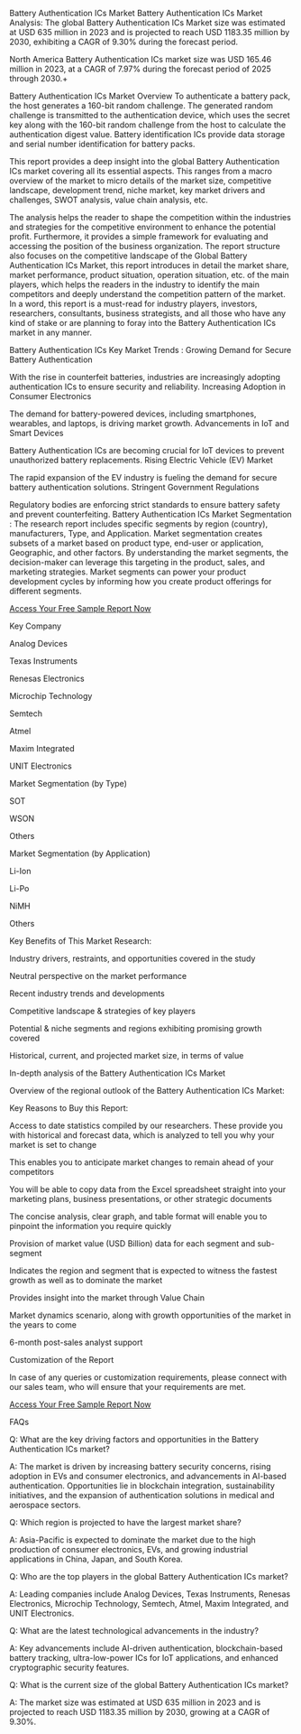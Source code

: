 Battery Authentication ICs Market
Battery Authentication ICs Market Analysis:
The global Battery Authentication ICs Market size was estimated at USD 635 million in 2023 and is projected to reach USD 1183.35 million by 2030, exhibiting a CAGR of 9.30% during the forecast period.

North America Battery Authentication ICs market size was USD 165.46 million in 2023, at a CAGR of 7.97% during the forecast period of 2025 through 2030.+


Battery Authentication ICs Market Overview
To authenticate a battery pack, the host generates a 160-bit random challenge. The generated random challenge is transmitted to the authentication device, which uses the secret key along with the 160-bit random challenge from the host to calculate the authentication digest value. Battery identification ICs provide data storage and serial number identification for battery packs.

This report provides a deep insight into the global Battery Authentication ICs market covering all its essential aspects. This ranges from a macro overview of the market to micro details of the market size, competitive landscape, development trend, niche market, key market drivers and challenges, SWOT analysis, value chain analysis, etc.

The analysis helps the reader to shape the competition within the industries and strategies for the competitive environment to enhance the potential profit. Furthermore, it provides a simple framework for evaluating and accessing the position of the business organization. The report structure also focuses on the competitive landscape of the Global Battery Authentication ICs Market, this report introduces in detail the market share, market performance, product situation, operation situation, etc. of the main players, which helps the readers in the industry to identify the main competitors and deeply understand the competition pattern of the market.
In a word, this report is a must-read for industry players, investors, researchers, consultants, business strategists, and all those who have any kind of stake or are planning to foray into the Battery Authentication ICs market in any manner.

Battery Authentication ICs Key Market Trends  :
Growing Demand for Secure Battery Authentication

With the rise in counterfeit batteries, industries are increasingly adopting authentication ICs to ensure security and reliability.
Increasing Adoption in Consumer Electronics

The demand for battery-powered devices, including smartphones, wearables, and laptops, is driving market growth.
Advancements in IoT and Smart Devices

Battery Authentication ICs are becoming crucial for IoT devices to prevent unauthorized battery replacements.
Rising Electric Vehicle (EV) Market

The rapid expansion of the EV industry is fueling the demand for secure battery authentication solutions.
Stringent Government Regulations

Regulatory bodies are enforcing strict standards to ensure battery safety and prevent counterfeiting.
Battery Authentication ICs Market Segmentation :
The research report includes specific segments by region (country), manufacturers, Type, and Application. Market segmentation creates subsets of a market based on product type, end-user or
application, Geographic, and other factors. By understanding the market segments, the decision-maker can leverage this targeting in the product, sales, and marketing strategies. Market segments can power your product development cycles by informing how you create product offerings for different segments.

[Access Your Free Sample Report Now](https://semiconductorinsight.com/report/battery-authentication-ics-market/)

Key Company

Analog Devices

Texas Instruments

Renesas Electronics

Microchip Technology

Semtech

Atmel

Maxim Integrated

UNIT Electronics

Market Segmentation (by Type)



SOT

WSON

Others

Market Segmentation (by Application)



Li-Ion

Li-Po

NiMH

Others

Key Benefits of This Market Research:

Industry drivers, restraints, and opportunities covered in the study

Neutral perspective on the market performance

Recent industry trends and developments

Competitive landscape & strategies of key players

Potential & niche segments and regions exhibiting promising growth covered

Historical, current, and projected market size, in terms of value

In-depth analysis of the Battery Authentication ICs Market

Overview of the regional outlook of the Battery Authentication ICs Market:

Key Reasons to Buy this Report:

Access to date statistics compiled by our researchers. These provide you with historical and forecast data, which is analyzed to tell you why your market is set to change

This enables you to anticipate market changes to remain ahead of your competitors

You will be able to copy data from the Excel spreadsheet straight into your marketing plans, business presentations, or other strategic documents

The concise analysis, clear graph, and table format will enable you to pinpoint the information you require quickly

Provision of market value (USD Billion) data for each segment and sub-segment

Indicates the region and segment that is expected to witness the fastest growth as well as to dominate the market

Provides insight into the market through Value Chain

Market dynamics scenario, along with growth opportunities of the market in the years to come

6-month post-sales analyst support

Customization of the Report

In case of any queries or customization requirements, please connect with our sales team, who will ensure that your requirements are met.

[Access Your Free Sample Report Now](https://semiconductorinsight.com/report/battery-authentication-ics-market/)

FAQs

Q: What are the key driving factors and opportunities in the Battery Authentication ICs market?

A: The market is driven by increasing battery security concerns, rising adoption in EVs and consumer electronics, and advancements in AI-based authentication. Opportunities lie in blockchain integration, sustainability initiatives, and the expansion of authentication solutions in medical and aerospace sectors.



Q: Which region is projected to have the largest market share?

A: Asia-Pacific is expected to dominate the market due to the high production of consumer electronics, EVs, and growing industrial applications in China, Japan, and South Korea.

Q: Who are the top players in the global Battery Authentication ICs market?

A: Leading companies include Analog Devices, Texas Instruments, Renesas Electronics, Microchip Technology, Semtech, Atmel, Maxim Integrated, and UNIT Electronics.

Q: What are the latest technological advancements in the industry?

A: Key advancements include AI-driven authentication, blockchain-based battery tracking, ultra-low-power ICs for IoT applications, and enhanced cryptographic security features.

Q: What is the current size of the global Battery Authentication ICs market?

A: The market size was estimated at USD 635 million in 2023 and is projected to reach USD 1183.35 million by 2030, growing at a CAGR of 9.30%.


